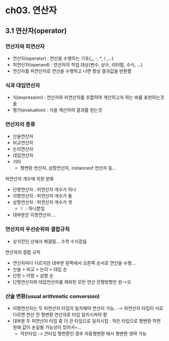 # ch03. 연산자
## 3.1 연산자(operator)
### 연산자와 피연산자
* 연산자(operator) : 연산을 수행하는 기호(_, -, *, / ,...)
* 피연산자(operand) : 연산자의 작업 대상(변수, 상수, 리터럴, 수식, ...)
* 연산자를 피연산자로 연산을 수행하고 나면 항상 결과값을 반환함

### 식과 대입연산자
* 식(expression) : 연산자와 피연산자를 조합하여 계산하고자 하는 바를 표현하는것을 
* 평가(evaluation) : 식을 계산하여 결과를 얻는것

### 연산자의 종류
* 산술연산자
* 비교연산자
* 논리연산자
* 대입연산자
* 기타
  * 형변환 연산자, 삼항연산자, instanceof 연산자 등...

피연산자 개수에 의한 분류
* 단항연산자 : 피연산자 개수가 하나
* 이항연산자 : 피연산자 개수가 둘
* 삼항연산자 : 피연산자 개수가 셋
  * `? :` 하나뿐임
* 대부분은 이항연산자....

### 연산자의 우선순위와 결합규칙
* 상식전인 선에서 해결됨... 수학 수식같음

연산자의 결합 규칙
* 연산자마다 다르지만 대부분 왼쪽에서 오른쪽 순서로 연산을 수행....
* 산술 > 비교 > 논리 > 대입 순
* 단한 > 이항 > 삼항 순
* 단항연산자와 대입연산자를 제외한 모든 연산 진행방향은 왼->오

### 산술 변환(usual arithmetic conversion)
* 이항연산자는 두 피연산자 타입이 일치해야 연산이 가능.. -> 피연산자 타입이 서로 다르면 연산 전 형변환 연산자로 타입 일치시켜야 함
* 대부분 두 피연산자 타입 중 더 큰 타입으로 일치시킴 : 작은 타입으로 형변환 하면 원래 값이 손실될 가능성이 있어서~...
  * 작은타입 -> 큰타입 형변환인 경우 자동형변환 돼서 형변환 생략 가능

